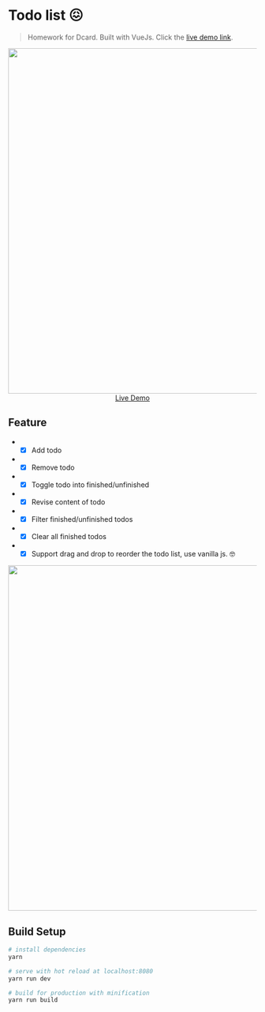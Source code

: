 # Todo list 😖

> Homework for Dcard. Built with VueJs. Click the [live demo link](https://yuanc.me/todoApp/).

<p align="center">
  <a href="https://yuanc.me/todoApp/" target="_blank">
    <img src="https://i.imgur.com/KzvdaOo.png" width="700px">
    <br>
    Live Demo
  </a>
</p>


## Feature
- - [x] Add todo
- - [x] Remove todo
- - [x] Toggle todo into finished/unfinished
- - [x] Revise content of todo
- - [x] Filter finished/unfinished todos
- - [x] Clear all finished todos
- - [x] Support drag and drop to reorder the todo list, use vanilla js. 🤓

<p align="center">
  <a href="https://yuanc.me/todoApp/" target="_blank">
    <img src="https://i.imgur.com/FSmfs5d.gif" width="700px">
  </a>
</p>

## Build Setup

``` bash
# install dependencies
yarn

# serve with hot reload at localhost:8080
yarn run dev

# build for production with minification
yarn run build
```
